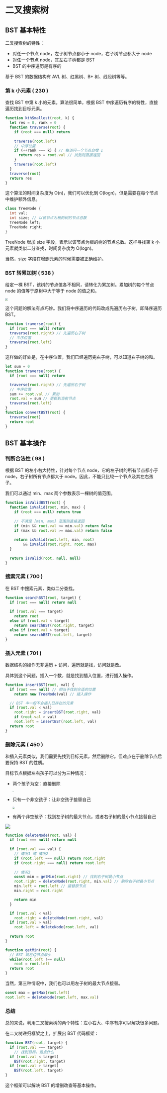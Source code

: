 # 二叉搜索树

## BST 基本特性

二叉搜索树的特性：

* 对任一个节点 node，左子树节点都小于 node，右子树节点都大于 node
* 对任一个节点 node，其左右子树都是 BST
* BST 的中序遍历是有序的

基于 BST 的数据结构有 AVL 树、红黑树、B+ 树、线段树等等。

### 第 k 小元素 ( 230 )

查找 BST 中第 k 小的元素。算法很简单，根据 BST 中序遍历有序的特性，直接遍历找到目标元素。

```javascript
function kthSmallest(root, k) {
  let res = 0, rank = 0
  function traverse(root) {
    if (root === null) return
    
    traverse(root.left)
    // 中序位置
    if (++rank === k) { // 每访问一个节点自增 1
      return res = root.val // 找到则直接返回
    }
    traverse(root.left)
  }
  traverse(root)
  return res
}
```

这个算法的时间复杂度为 O(n)，我们可以优化到 O(logn)，但是需要在每个节点中维护额外信息。

```cpp
class TreeNode {
  int val;
  int size; // 以该节点为根的树的节点总数
  TreeNode left;
  TreeNode right;
}
```

TreeNode 增加 size 字段，表示以该节点为根的树的节点总数。这样寻找第 k 小元素就类似二分查找，时间复杂度为 O(logn)。

当然，size 字段在增删元素的时候需要被正确维护。

### BST 转累加树 ( 538 )

给定一棵 BST，该树的节点值各不相同，请转化为累加树。累加树的每个节点 node 的值等于原树中大于等于 node 的值之和。

<img class="img-mid" src="https://tva1.sinaimg.cn/large/e6c9d24egy1h5ttr1evknj20lj0ep3z3.jpg" style="zoom:50%;" />

这个问题的解法有点巧妙。我们将中序遍历的代码改成先遍历右子树，即降序遍历 BST。

```javascript
function traverse(root) {
  if (root === null) return
  traverse(root.right) // 先遍历右子树
  // 中序位置
  traverse(root.left)
}
```

这样做的好处是，在中序位置，我们已经遍历完右子树，可以知道右子树的和。

```javascript
let sum = 0
function traverse(root) {
  if (root === null) return

  traverse(root.right) // 先遍历右子树
  // 中序位置
  sum += root.val // 累加
  root.val = sum // 更新到当前节点
  traverse(root.left)
}
function convertBST(root) {
  traverse(root)
  return root
}
```

## BST 基本操作

### 判断合法性 ( 98 )

根据 BST 的左小右大特性，针对每个节点 node，它的左子树的所有节点都小于 node，右子树所有节点都大于 node。因此，不能只比较一个节点及其左右孩子。

我们可以通过 min、max 两个参数表示一棵树的值范围。

```javascript
function isValidBST(root) {
  function isValid(root, min, max) {
    if (root === null) return true
    
    // 不满足 [min, max] 范围则直接返回
    if (min && root.val <= min.val) return false
    if (max && root.val >= max.val) return false
    
    return isValid(root.left, min, root)
        && isValid(root.right, root, max)
  }
  
  return isValid(root, null, null)
}
```

### 搜索元素 ( 700 )

在 BST 中搜索元素，类似二分查找。

```javascript
function searchBST(root, target) {
  if (root === null) return null
  
  if (root.val === target)
    return root
  else if (root.val < target)
    return searchBST(root.right, target)
  else if (root.val > target)
    return searchBST(root.left, target)
}
```

### 插入元素 ( 701 )

数据结构的操作无非遍历 + 访问，遍历就是找，访问就是改。

具体到这个问题，插入一个数，就是找到插入位置，进行插入操作。

```javascript
function insertBST(root, val) {
  if (root === null) // 相当于找到合适的位置
    return new TreeNode(val) // 插入操作

  // BST 中一般不会插入已存在的元素
  if (root.val < val)
    root.right = insertBST(root.right, val)
	if (root.val > val)
    root.left = insertBST(root.left, val)
  return root
}
```

### 删除元素 ( 450 )

和插入元素类似，我们需要先找到目标元素，然后删除它。但难点在于删除节点后要保持 BST 的性质。

目标节点根据左右孩子可以分为三种情况：

* 两个孩子为空：直接删除

  <img class="img-mid" src="https://tva1.sinaimg.cn/large/e6c9d24egy1h5umliwae7j21dw0pg76d.jpg" style="zoom: 20%;" />

* 只有一个非空孩子：让非空孩子接替自己

  <img class="img-mid" src="https://tva1.sinaimg.cn/large/e6c9d24egy1h5umlg02zmj211z0dcdh1.jpg" style="zoom:40%;" />

* 有两个非空孩子：找到左子树的最大节点，或者右子树的最小节点接替自己

<img class="img-mid" src="https://tva1.sinaimg.cn/large/e6c9d24egy1h5umldz9q0j21hc0dcdhr.jpg" />



```javascript
function deleteNode(root, val) {
  if (root === null) return null
  
  if (root.val === val) {
    // 情况1 或 情况2 
    if (root.left === null) return root.right
    if (root.right === null) return root.left
    
    // 情况3
    const min = getMin(root.right) // 找到右子树最小节点
    root.right = deleteNode(root.right, min.val) // 删除右子树最小节点
    min.left = root.left // 接替原节点
    min.right = root.right

    return min
  }

  if (root.val < val)
    root.right = deleteNode(root.right, val)
  if (root.val > val)
    root.left = deleteNode(root.left, val)
  
  return root
}

function getMin(root) {
  // BST 最左边节点最小
  while(root.left !== null)
    root = root.left
  return root
}
```

当然，第三种情况中，我们也可以用左子树的最大节点接替。

```javascript
const max = getMax(root.left)
root.left = deleteNode(root.left, max.val)
```

### 总结

总的来说，利用二叉搜索树的两个特性：左小右大、中序有序可以解决很多问题。

在二叉树递归框架之上，扩展出 BST 代码框架：

```javascript
function BST(root, target) {
  if (root.val === target)
    // 找到目标，做点什么
  if (root.val < target) 
    BST(root.right, target)
  if (root.val > target)
    BST(root.left, target)
}
```

这个框架可以解决 BST 的增删改查等基本操作。